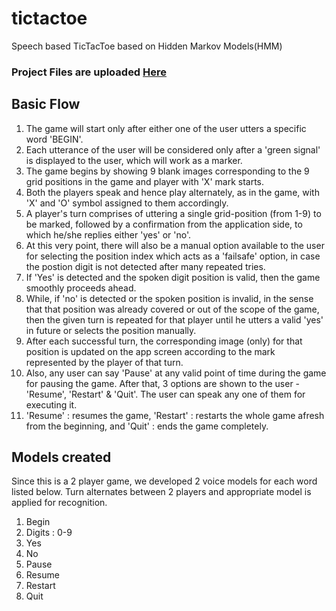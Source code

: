 # tictactoe
Speech based TicTacToe based on Hidden Markov Models(HMM)
### Project Files are uploaded [Here](https://drive.google.com/file/d/1PhBFlskNBODuQeThn7-76OiSvONrNQMH/view)

## Basic Flow
1. The game will start only after either one of the user utters a specific word 'BEGIN'.
2. Each utterance of the user will be considered only after a 'green signal' is displayed to the user, which will work as a marker.
3. The game begins by showing 9 blank images corresponding to the 9 grid positions in the game and player with 'X' mark starts. 
4. Both the players speak and hence play alternately, as in the game, with 'X' and 'O' symbol assigned to them accordingly.
5. A player's turn comprises of uttering a single grid-position (from 1-9) to be marked, followed by a confirmation from the application side, to which he/she replies either 'yes' or 'no'. 
6. At this very point, there will also be a manual option available to the user for selecting the position index which acts as a 'failsafe' option, in case the postion digit is not detected after many repeated tries.
7. If 'Yes' is detected and the spoken digit position is valid, then the game smoothly proceeds ahead. 
8. While, if 'no' is detected or the spoken position is invalid, in the sense that that position was already covered or out of the scope of the game, then the given turn is repeated for that player until he utters a valid 'yes' in future or selects the position manually.
9. After each successful turn, the corresponding image (only) for that position is updated on the app screen according to the mark represented by the player of that turn.
10. Also, any user can say 'Pause' at any valid point of time during the game for pausing the game. After that, 3 options are shown to the user - 'Resume', 'Restart' & 'Quit'. The user can speak any one of them for executing it.
11. 'Resume' : resumes the game, 'Restart' : restarts the whole game afresh from the beginning, and 'Quit' : ends the game completely.


## Models created
Since this is a 2 player game, we developed 2 voice models for each word listed below. Turn alternates between 2 players and appropriate model is applied for recognition.
1. Begin
2. Digits : 0-9
3. Yes
4. No
5. Pause
6. Resume
7. Restart
8. Quit


